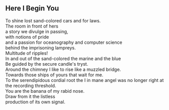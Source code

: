 Here I Begin You
----------------
To shine lost sand-colored cars and for laws.  
The room in front of hers  
a story we divulge in passing,  
with notions of pride  
and a passion for oceanography and computer science  
behind the imprisoning lampreys.  
Multitude of ripples!  
In and out of the sand-colored the marine and the blue  
Be guided by the secure candle's tryst.  
Around the chimney I like to rise like a muzzled bridge.  
Towards those ships of yours that wait for me.  
To the serendipidous cordial root the I in mane angel was no longer right at the recording threshold.  
You are the banana of my rabid nose.  
Draw from it the listless  
production of its own signal.  
